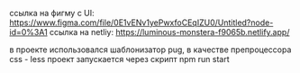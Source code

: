 ссылка на фигму с UI: https://www.figma.com/file/0E1vENv1yePwxfoCEqIZU0/Untitled?node-id=0%3A1
ссылка на netliy: https://luminous-monstera-f9065b.netlify.app/

в проекте использовался шаблонизатор pug, в качестве препроцессора css - less
проект запускается через скрипт npm run start 
